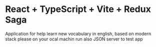 # React + TypeScript + Vite + Redux Saga

Application for help learn new vocabulary in english, based on modern stack
please on your ocal machin run also JSON server to test app

